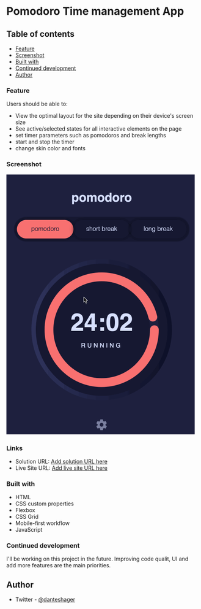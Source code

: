 # Pomodoro Time management App


## Table of contents

  - [Feature](#feature)
  - [Screenshot](#screenshot)
  - [Built with](#built-with)
  - [Continued development](#continued-development)
  - [Author](#author)


### Feature 

Users should be able to:

- View the optimal layout for the site depending on their device's screen size
- See active/selected states for all interactive elements on the page
- set timer parameters such as pomodoros and break lengths
- start and stop the timer
- change skin color and fonts


### Screenshot

![](./assets/pomodoro3.gif)


### Links

- Solution URL: [Add solution URL here](https://github.com/DanielTeshager/Pomodoro)
- Live Site URL: [Add live site URL here](https://6268db3086756d5d98c385d5--cozy-crostata-99c3a6.netlify.app/)
### Built with
- HTML
- CSS custom properties
- Flexbox
- CSS Grid
- Mobile-first workflow
- JavaScript

### Continued development
I'll be working on this project in the future. Improving code qualit, UI and add more features are the main priorities.

## Author

- Twitter - [@danteshager](https://www.twitter.com/danteshager)

